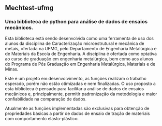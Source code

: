 ## Mechtest-ufmg

### Uma biblioteca de python para análise de dados de ensaios mecânicos.

Esta biblioteca está sendo desenvolvida como uma ferramenta de uso dos alunos da disciplina de Caracterização microestrutural e mecânica de metais, ofertada na UFMG, pelo Departamento de Engenharia Metalúrgica e de Materiais da Escola de Engenharia. A disciplina é ofertada como optativa ao curso de graduação em engenharia metalúrgica, bem como aos alunos do Programa de Pós Graduação em Engenharia Metalúrgica, Materiais e de Minas. 

Este é um projeto em desenvolvimento, as funções realizam o trabalho esperado, porém não estão otimizadas e nem finalizadas. O uso proposto a esta biblioteca é pensado para facilitar a análise de dados de ensaios mecânicos e, principalmente, permitir padronização da metodologia e maior confiabilidade na comparação de dados.

Atualmente as funções implementadas são exclusivas para obtenção de propriedades básicas a partir de dados de ensaio de tração de materiais com comportamento elasto-plástico. 




<!-- ## Welcome to GitHub Pages -->

<!-- You can use the [editor on GitHub](https://github.com/pedrodamas0803/mechtest_ufmg/edit/gh-pages/index.md) to maintain and preview the content for your website in Markdown files.

Whenever you commit to this repository, GitHub Pages will run [Jekyll](https://jekyllrb.com/) to rebuild the pages in your site, from the content in your Markdown files.

### Markdown

Markdown is a lightweight and easy-to-use syntax for styling your writing. It includes conventions for

```markdown
Syntax highlighted code block

# Header 1
## Header 2
### Header 3

- Bulleted
- List

1. Numbered
2. List

**Bold** and _Italic_ and `Code` text

[Link](url) and ![Image](src)
```

For more details see [GitHub Flavored Markdown](https://guides.github.com/features/mastering-markdown/).

### Jekyll Themes

Your Pages site will use the layout and styles from the Jekyll theme you have selected in your [repository settings](https://github.com/pedrodamas0803/mechtest_ufmg/settings). The name of this theme is saved in the Jekyll `_config.yml` configuration file.

### Support or Contact

Having trouble with Pages? Check out our [documentation](https://docs.github.com/categories/github-pages-basics/) or [contact support](https://github.com/contact) and we’ll help you sort it out. -->
